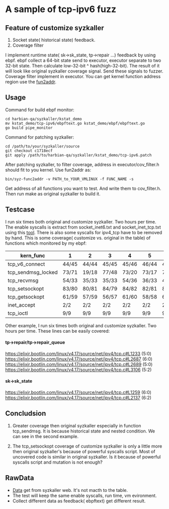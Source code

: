 # A sample of tcp-ipv6 fuzz

## Feature of customize syzkaller
1. Socket state( historical state) feedback.
2. Coverage filter

I implement runtime state( sk->sk_state, tp->repair ...) feedback by using ebpf. ebpf collect a 64-bit state send to executor, executor separate to two 32-bit state. Then calculate low-32-bit ^ hash(high-32-bit). The result of it will look like original syzkaller coverage signal. Send these signals to fuzzer. Coverage filter implement in executor. You can get kernel function address region use the [fun2addr](https://github.com/hardenedlinux/harbian-qa/blob/master/syz_patch/fun2addr.go).

## Usage  
Command for build ebpf monitor:
```  
cd harbian-qa/syzkaller/kstat_demo
mv kstat_demo/tcp-ipv6/ebpftext.go kstat_demo/ebpf/ebpftext.go
go build pipe_monitor
```  
Command for patching syzkaller:
```  
cd /path/to/your/syzkaller/source
git checkout c1718ecf
git apply /path/to/harbian-qa/syzkaller/kstat_demo/tcp-ipv6.patch
```
After patching syzkaller, to filter coverage, address in executor/cov_filter.h should fit to you kernel. Use fun2addr as:
```  
bin/syz-func2addr -v PATH_to_YOUR_VMLINUX -f FUNC_NAME -s
```
Get address of all functions you want to test. And write them to cov_filter.h. Then run make as original syzkaller to build it.

## Testcase
I run six times both original and customize syzkaller. Two hours per time. The enable syscalls is extract from socket_inet6.txt and socket_inet_tcp.txt using this [tool](https://github.com/hardenedlinux/harbian-qa/blob/master/syz_patch/extract_syscall_names_from_prog.py). There is also some syscalls for ipv4_tcp have to be removed by hand.
This is some coverage( customize vs. original in the table) of functions which monitored by my ebpf:  

|kern_func | 1 | 2 | 3 | 4 | 5 | 6 |  
| -------- | - | - | - | - | - | - |  
| tcp_v6_connect | 44/45 | 44/44 | 45/45 | 45/46 | 46/44 | 45/45 |  
| tcp_sendmsg_locked | 73/71 | 19/18 | 77/48 | 73/20 | 73/17 | 72/20 |  
| tcp_recvmsg | 54/33 | 35/33 | 35/33 | 54/36 | 36/33 | 48/36 |  
| tcp_setsockopt | 83/80 | 80/81 | 84/79 | 84/82 | 82/81 | 84/83 |  
| tcp_getsockopt | 61/59 | 57/59 | 56/57 | 61/60 | 58/58 | 60/58 |  
| inet_accept | 2/2 | 2/2 | 2/2 | 2/2 | 2/2 | 2/2 |  
| tcp_ioctl | 9/9 | 9/9 | 9/9 | 9/9 | 9/9 | 9/9 |

Other example, I run six times both original and customize syzkaller. Two hours per time. These lines can be easily covered:  
#### tp->repair/tp->repair_queue
https://elixir.bootlin.com/linux/v4.17/source/net/ipv4/tcp.c#L1233 (5:0)
https://elixir.bootlin.com/linux/v4.17/source/net/ipv4/tcp.c#L2687 (6:0)
https://elixir.bootlin.com/linux/v4.17/source/net/ipv4/tcp.c#L2689 (5:0)
https://elixir.bootlin.com/linux/v4.17/source/net/ipv4/tcp.c#L3106 (5:2)

#### sk->sk_state
https://elixir.bootlin.com/linux/v4.17/source/net/ipv4/tcp.c#L1259 (6:0)
https://elixir.bootlin.com/linux/v4.17/source/net/ipv4/tcp.c#L2137 (6:2)

## Concludsion
1. Greater coverage then original syzkaller especially in function tcp_sendmsg. It is because historical state and nested condition. We can see in the second example.

2. The tcp_setsockopt coverage of customize syzkaller is only a little more then original syzkaller's because of powerful syscalls script. Most of uncovered code is similar in original syzkaller. Is it because of powerful syscalls script and mutation is not enough?

## RawData
* [Data](data.zip) get from syzkaller web. It's not macth to the table.
* The test will keep the same enable syscalls, run time, vm evironment.
* Collect different data as feedback( ebpftext) get different result.